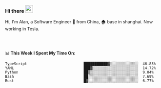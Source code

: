 ### Hi there <img src="https://media.giphy.com/media/hvRJCLFzcasrR4ia7z/giphy.gif" width="25px">

<!-- ![visitors](https://visitor-badge.glitch.me/badge?page_id=dislfyer.dislfyer) -->

Hi, I'm Alan, a Software Engineer 🚀 from China, 🏠 base in shanghai. Now working in Tesla.

<br/>
<br/>

📊 **This Week I Spent My Time On:**


<!--START_SECTION:waka-->

```text
TypeScript                          ███████████▓░░░░░░░░░░░░░  46.83%
YAML                                ███▓░░░░░░░░░░░░░░░░░░░░░  14.72%
Python                              ██▒░░░░░░░░░░░░░░░░░░░░░░  9.04%
Bash                                ██░░░░░░░░░░░░░░░░░░░░░░░  7.69%
Rust                                █▓░░░░░░░░░░░░░░░░░░░░░░░  6.77%
```

<!--END_SECTION:waka-->

<!--
**About Me:**
 -->
